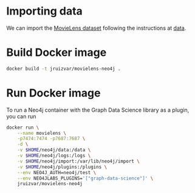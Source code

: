 # Importing data
We can import the [MovieLens dataset](https://grouplens.org/datasets/movielens/) following the instructions at [data](data/README.md).

# Build Docker image

```bash
docker build -t jruizvar/movielens-neo4j .
```

# Run Docker image

To run a Neo4j container with the Graph Data Science library as a plugin, you can run
```bash
docker run \
    --name movielens \
    -p7474:7474 -p7687:7687 \
    -d \
    -v $HOME/neo4j/data:/data \
    -v $HOME/neo4j/logs:/logs \
    -v $HOME/neo4j/import:/var/lib/neo4j/import \
    -v $HOME/neo4j/plugins:/plugins \
    --env NEO4J_AUTH=neo4j/test \
    --env NEO4JLABS_PLUGINS='["graph-data-science"]' \
    jruizvar/movielens-neo4j
```